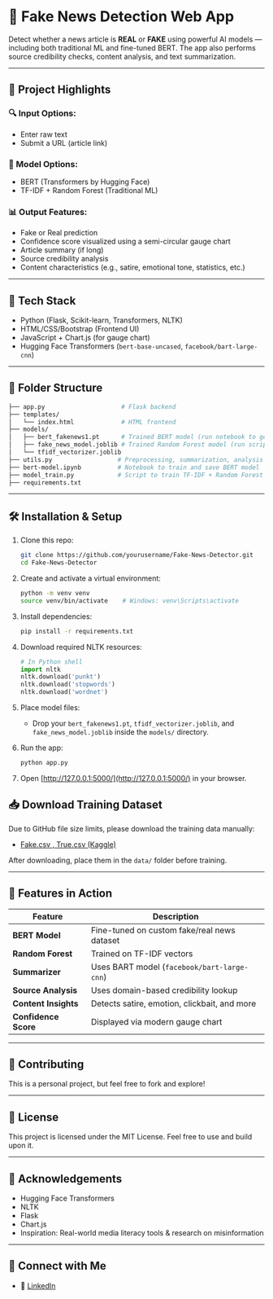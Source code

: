 # 📰 Fake News Detection Web App

Detect whether a news article is **REAL** or **FAKE** using powerful AI models — including both traditional ML and fine-tuned BERT. The app also performs source credibility checks, content analysis, and text summarization.

---

## 🚀 Project Highlights

### 🔍 Input Options:
- Enter raw text
- Submit a URL (article link)

### 🧠 Model Options:
- BERT (Transformers by Hugging Face)
- TF-IDF + Random Forest (Traditional ML)

### 📊 Output Features:
- Fake or Real prediction
- Confidence score visualized using a semi-circular gauge chart
- Article summary (if long)
- Source credibility analysis
- Content characteristics (e.g., satire, emotional tone, statistics, etc.)


---

## 🧰 Tech Stack
- Python (Flask, Scikit-learn, Transformers, NLTK)
- HTML/CSS/Bootstrap (Frontend UI)
- JavaScript + Chart.js (for gauge chart)
- Hugging Face Transformers (`bert-base-uncased`, `facebook/bart-large-cnn`)

---

## 📁 Folder Structure
```bash
├── app.py                     # Flask backend
├── templates/
│   └── index.html             # HTML frontend
├── models/
│   ├── bert_fakenews1.pt      # Trained BERT model (run notebook to generate)
│   ├── fake_news_model.joblib # Trained Random Forest model (run script to generate)
│   └── tfidf_vectorizer.joblib
├── utils.py                  # Preprocessing, summarization, analysis functions
├── bert-model.ipynb          # Notebook to train and save BERT model
├── model_train.py            # Script to train TF-IDF + Random Forest model
├── requirements.txt
```

---

## 🛠️ Installation & Setup

1. Clone this repo:
    ```bash
    git clone https://github.com/yourusername/Fake-News-Detector.git
    cd Fake-News-Detector
    ```

2. Create and activate a virtual environment:
    ```bash
    python -m venv venv
    source venv/bin/activate    # Windows: venv\Scripts\activate
    ```

3. Install dependencies:
    ```bash
    pip install -r requirements.txt
    ```

4. Download required NLTK resources:
    ```python
    # In Python shell
    import nltk
    nltk.download('punkt')
    nltk.download('stopwords')
    nltk.download('wordnet')
    ```

5. Place model files:
    - Drop your `bert_fakenews1.pt`, `tfidf_vectorizer.joblib`, and `fake_news_model.joblib` inside the `models/` directory.

6. Run the app:
    ```bash
    python app.py
    ```
7. Open [http://127.0.0.1:5000/](http://127.0.0.1:5000/) in your browser.

## 📥 Download Training Dataset

Due to GitHub file size limits, please download the training data manually:

- [Fake.csv , True.csv (Kaggle)](https://www.kaggle.com/datasets/emineyetm/fake-news-detection-datasets)

After downloading, place them in the `data/` folder before training.

---

## 📌 Features in Action

| Feature         | Description                                      |
|-----------------|------------------------------------------------|
| **BERT Model**  | Fine-tuned on custom fake/real news dataset    |
| **Random Forest** | Trained on TF-IDF vectors                      |
| **Summarizer**  | Uses BART model (`facebook/bart-large-cnn`)    |
| **Source Analysis** | Uses domain-based credibility lookup         |
| **Content Insights** | Detects satire, emotion, clickbait, and more |
| **Confidence Score** | Displayed via modern gauge chart              |

---

## 🤝 Contributing

This is a personal project, but feel free to fork and explore!

---

## 📜 License

This project is licensed under the MIT License. Feel free to use and build upon it.

---

## 🙌 Acknowledgements

- Hugging Face Transformers  
- NLTK  
- Flask  
- Chart.js  
- Inspiration: Real-world media literacy tools & research on misinformation

---

## 📣 Connect with Me

- 💼 [LinkedIn](https://www.linkedin.com/in/pratyaksh-agrawal-59b82928a/)  

